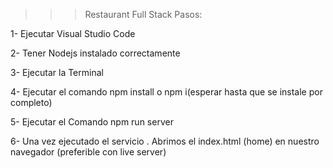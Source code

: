 >>> Restaurant Full Stack 
    Pasos:

1- Ejecutar Visual Studio Code 

2- Tener Nodejs instalado correctamente

3- Ejecutar la Terminal

4- Ejecutar el comando npm install  o npm i(esperar hasta que se instale por completo)

5- Ejecutar el Comando npm run server 

6- Una vez ejecutado el servicio . Abrimos el index.html (home) en nuestro navegador (preferible con live server)

